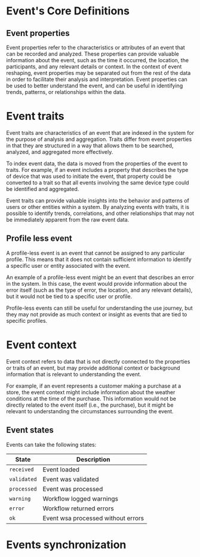 # Event's Core Definitions


## Event properties

Event properties refer to the characteristics or attributes of an event that can be recorded and analyzed. These properties can provide valuable information about the event, such as the time it occurred, the location, the participants, and any relevant details or context. In the context of event reshaping, event properties may be separated out from the rest of the data in order to facilitate their analysis and interpretation. Event properties can be used to better understand the event, and can be useful in identifying trends, patterns, or relationships within the data.

# Event traits

Event traits are characteristics of an event that are indexed in the system for the purpose of analysis and aggregation. Traits differ from event properties in that they are structured in a way that allows them to be searched, analyzed, and aggregated more effectively.

To index event data, the data is moved from the properties of the event to traits. For example, if an event includes a property that describes the type of device that was used to initiate the event, that property could be converted to a trait so that all events involving the same device type could be identified and aggregated.

Event traits can provide valuable insights into the behavior and patterns of users or other entities within a system. By analyzing events with traits, it is possible to identify trends, correlations, and other relationships that may not be immediately apparent from the raw event data.


## Profile less event

A profile-less event is an event that cannot be assigned to any particular profile. This means that it does not contain sufficient information to identify a specific user or entity associated with the event.

An example of a profile-less event might be an event that describes an error in the system. In this case, the event would provide information about the error itself (such as the type of error, the location, and any relevant details), but it would not be tied to a specific user or profile. 

Profile-less events can still be useful for understanding the use journey, but they may not provide as much context or insight as events that are tied to specific profiles.

# Event context

Event context refers to data that is not directly connected to the properties or traits of an event, but may provide additional context or background information that is relevant to understanding the event.

For example, if an event represents a customer making a purchase at a store, the event context might include information about the weather conditions at the time of the purchase. This information would not be directly related to the event itself (i.e., the purchase), but it might be relevant to understanding the circumstances surrounding the event.

## Event states

Events can take the following states:

| State         | Description                |
|---------------|----------------------------|
| `received`    | Event loaded               |
| `validated`   | Event was validated        |
| `processed`   | Event was processed        |
| `warning`     | Workflow logged warnings   |
| `error`       | Workflow returned errors   |
| `ok`          | Event wsa processed without errors |

# Events synchronization

